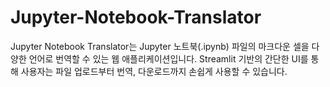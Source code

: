 # Jupyter-Notebook-Translator
Jupyter Notebook Translator는 Jupyter 노트북(.ipynb) 파일의 마크다운 셀을 다양한 언어로 번역할 수 있는 웹 애플리케이션입니다. Streamlit 기반의 간단한 UI를 통해 사용자는 파일 업로드부터 번역, 다운로드까지 손쉽게 사용할 수 있습니다.
